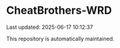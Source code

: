 # CheatBrothers-WRD

Last updated: 2025-06-17 10:12:37

This repository is automatically maintained.
